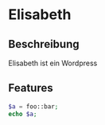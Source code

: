 # Elisabeth
## Beschreibung
Elisabeth ist ein Wordpress
## Features

```php
$a = foo::bar;
echo $a;
```